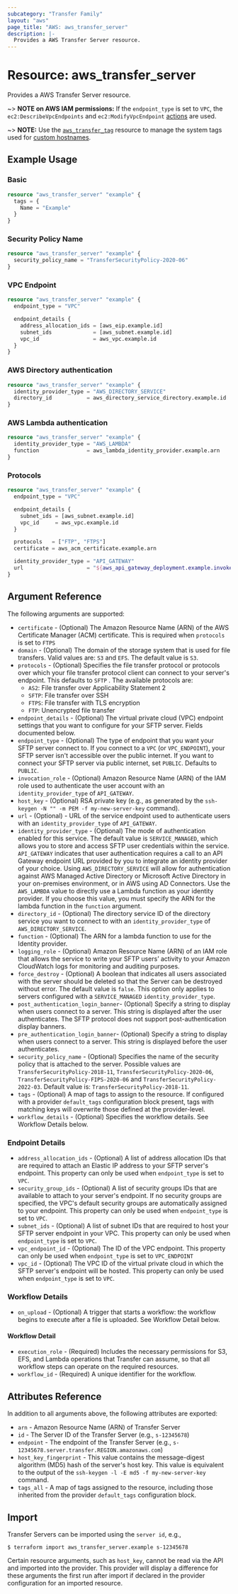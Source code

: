 ```yaml
---
subcategory: "Transfer Family"
layout: "aws"
page_title: "AWS: aws_transfer_server"
description: |-
  Provides a AWS Transfer Server resource.
---
```


# Resource: aws_transfer_server

Provides a AWS Transfer Server resource.

~> **NOTE on AWS IAM permissions:** If the `endpoint_type` is set to `VPC`, the `ec2:DescribeVpcEndpoints` and `ec2:ModifyVpcEndpoint` [actions](https://docs.aws.amazon.com/service-authorization/latest/reference/list_amazonec2.html#amazonec2-actions-as-permissions) are used.

~> **NOTE:** Use the [`aws_transfer_tag`](transfer_tag.html) resource to manage the system tags used for [custom hostnames](https://docs.aws.amazon.com/transfer/latest/userguide/requirements-dns.html#tag-custom-hostname-cdk).

## Example Usage

### Basic

```terraform
resource "aws_transfer_server" "example" {
  tags = {
    Name = "Example"
  }
}
```

### Security Policy Name

```terraform
resource "aws_transfer_server" "example" {
  security_policy_name = "TransferSecurityPolicy-2020-06"
}
```

### VPC Endpoint

```terraform
resource "aws_transfer_server" "example" {
  endpoint_type = "VPC"

  endpoint_details {
    address_allocation_ids = [aws_eip.example.id]
    subnet_ids             = [aws_subnet.example.id]
    vpc_id                 = aws_vpc.example.id
  }
}
```

### AWS Directory authentication

```terraform
resource "aws_transfer_server" "example" {
  identity_provider_type = "AWS_DIRECTORY_SERVICE"
  directory_id           = aws_directory_service_directory.example.id
}
```

### AWS Lambda authentication

```terraform
resource "aws_transfer_server" "example" {
  identity_provider_type = "AWS_LAMBDA"
  function               = aws_lambda_identity_provider.example.arn
}
```

### Protocols

```terraform
resource "aws_transfer_server" "example" {
  endpoint_type = "VPC"

  endpoint_details {
    subnet_ids = [aws_subnet.example.id]
    vpc_id     = aws_vpc.example.id
  }

  protocols   = ["FTP", "FTPS"]
  certificate = aws_acm_certificate.example.arn

  identity_provider_type = "API_GATEWAY"
  url                    = "${aws_api_gateway_deployment.example.invoke_url}${aws_api_gateway_resource.example.path}"
}
```

## Argument Reference

The following arguments are supported:

* `certificate` - (Optional) The Amazon Resource Name (ARN) of the AWS Certificate Manager (ACM) certificate. This is required when `protocols` is set to `FTPS`
* `domain` - (Optional) The domain of the storage system that is used for file transfers. Valid values are: `S3` and `EFS`. The default value is `S3`.
* `protocols` - (Optional) Specifies the file transfer protocol or protocols over which your file transfer protocol client can connect to your server's endpoint. This defaults to `SFTP` . The available protocols are:
    * `AS2`: File transfer over Applicability Statement 2
    * `SFTP`: File transfer over SSH
    * `FTPS`: File transfer with TLS encryption
    * `FTP`: Unencrypted file transfer
* `endpoint_details` - (Optional) The virtual private cloud (VPC) endpoint settings that you want to configure for your SFTP server. Fields documented below.
* `endpoint_type` - (Optional) The type of endpoint that you want your SFTP server connect to. If you connect to a `VPC` (or `VPC_ENDPOINT`), your SFTP server isn't accessible over the public internet. If you want to connect your SFTP server via public internet, set `PUBLIC`.  Defaults to `PUBLIC`.
* `invocation_role` - (Optional) Amazon Resource Name (ARN) of the IAM role used to authenticate the user account with an `identity_provider_type` of `API_GATEWAY`.
* `host_key` - (Optional) RSA private key (e.g., as generated by the `ssh-keygen -N "" -m PEM -f my-new-server-key` command).
* `url` - (Optional) - URL of the service endpoint used to authenticate users with an `identity_provider_type` of `API_GATEWAY`.
* `identity_provider_type` - (Optional) The mode of authentication enabled for this service. The default value is `SERVICE_MANAGED`, which allows you to store and access SFTP user credentials within the service. `API_GATEWAY` indicates that user authentication requires a call to an API Gateway endpoint URL provided by you to integrate an identity provider of your choice. Using `AWS_DIRECTORY_SERVICE` will allow for authentication against AWS Managed Active Directory or Microsoft Active Directory in your on-premises environment, or in AWS using AD Connectors. Use the `AWS_LAMBDA` value to directly use a Lambda function as your identity provider. If you choose this value, you must specify the ARN for the lambda function in the `function` argument.
* `directory_id` - (Optional) The directory service ID of the directory service you want to connect to with an `identity_provider_type` of `AWS_DIRECTORY_SERVICE`.
* `function` - (Optional) The ARN for a lambda function to use for the Identity provider.
* `logging_role` - (Optional) Amazon Resource Name (ARN) of an IAM role that allows the service to write your SFTP users’ activity to your Amazon CloudWatch logs for monitoring and auditing purposes.
* `force_destroy` - (Optional) A boolean that indicates all users associated with the server should be deleted so that the Server can be destroyed without error. The default value is `false`. This option only applies to servers configured with a `SERVICE_MANAGED` `identity_provider_type`.
* `post_authentication_login_banner`- (Optional) Specify a string to display when users connect to a server. This string is displayed after the user authenticates. The SFTP protocol does not support post-authentication display banners.
* `pre_authentication_login_banner`- (Optional) Specify a string to display when users connect to a server. This string is displayed before the user authenticates.
* `security_policy_name` - (Optional) Specifies the name of the security policy that is attached to the server. Possible values are `TransferSecurityPolicy-2018-11`, `TransferSecurityPolicy-2020-06`, `TransferSecurityPolicy-FIPS-2020-06` and `TransferSecurityPolicy-2022-03`. Default value is: `TransferSecurityPolicy-2018-11`.
* `tags` - (Optional) A map of tags to assign to the resource. If configured with a provider `default_tags` configuration block present, tags with matching keys will overwrite those defined at the provider-level.
* `workflow_details` - (Optional) Specifies the workflow details. See Workflow Details below.

### Endpoint Details

* `address_allocation_ids` - (Optional) A list of address allocation IDs that are required to attach an Elastic IP address to your SFTP server's endpoint. This property can only be used when `endpoint_type` is set to `VPC`.
* `security_group_ids` - (Optional) A list of security groups IDs that are available to attach to your server's endpoint. If no security groups are specified, the VPC's default security groups are automatically assigned to your endpoint. This property can only be used when `endpoint_type` is set to `VPC`.
* `subnet_ids` - (Optional) A list of subnet IDs that are required to host your SFTP server endpoint in your VPC. This property can only be used when `endpoint_type` is set to `VPC`.
* `vpc_endpoint_id` - (Optional) The ID of the VPC endpoint. This property can only be used when `endpoint_type` is set to `VPC_ENDPOINT`
* `vpc_id` - (Optional) The VPC ID of the virtual private cloud in which the SFTP server's endpoint will be hosted. This property can only be used when `endpoint_type` is set to `VPC`.

### Workflow Details

* `on_upload` - (Optional) A trigger that starts a workflow: the workflow begins to execute after a file is uploaded. See Workflow Detail below.

#### Workflow Detail

* `execution_role` - (Required) Includes the necessary permissions for S3, EFS, and Lambda operations that Transfer can assume, so that all workflow steps can operate on the required resources.
* `workflow_id` - (Required)  A unique identifier for the workflow.

## Attributes Reference
In addition to all arguments above, the following attributes are exported:

* `arn` - Amazon Resource Name (ARN) of Transfer Server
* `id`  - The Server ID of the Transfer Server (e.g., `s-12345678`)
* `endpoint` - The endpoint of the Transfer Server (e.g., `s-12345678.server.transfer.REGION.amazonaws.com`)
* `host_key_fingerprint` - This value contains the message-digest algorithm (MD5) hash of the server's host key. This value is equivalent to the output of the `ssh-keygen -l -E md5 -f my-new-server-key` command.
* `tags_all` - A map of tags assigned to the resource, including those inherited from the provider `default_tags` configuration block.

## Import

Transfer Servers can be imported using the `server id`, e.g.,

```
$ terraform import aws_transfer_server.example s-12345678
```

Certain resource arguments, such as `host_key`, cannot be read via the API and imported into the provider. This provider will display a difference for these arguments the first run after import if declared in the provider configuration for an imported resource.
